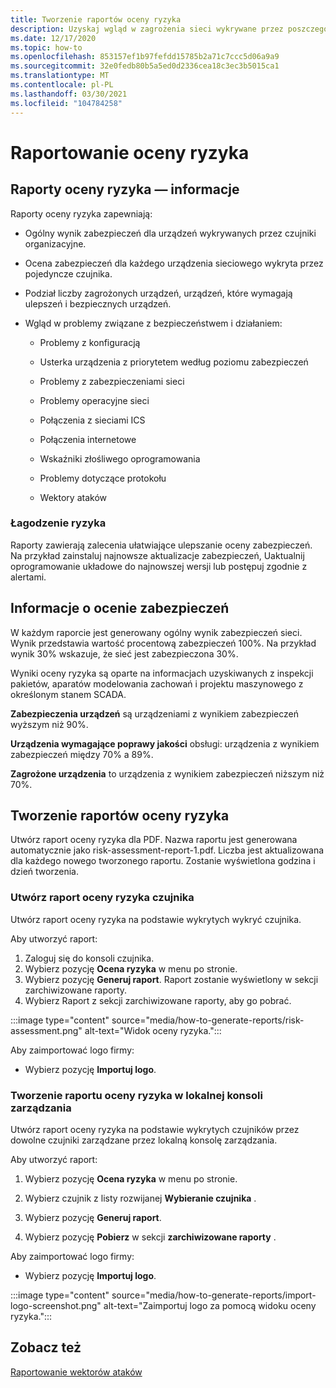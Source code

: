 ```yaml
---
title: Tworzenie raportów oceny ryzyka
description: Uzyskaj wgląd w zagrożenia sieci wykrywane przez poszczególne czujniki lub Zagregowany widok zagrożeń wykrywanych przez wszystkie czujniki.
ms.date: 12/17/2020
ms.topic: how-to
ms.openlocfilehash: 853157ef1b97fefdd15785b2a71c7ccc5d06a9a9
ms.sourcegitcommit: 32e0fedb80b5a5ed0d2336cea18c3ec3b5015ca1
ms.translationtype: MT
ms.contentlocale: pl-PL
ms.lasthandoff: 03/30/2021
ms.locfileid: "104784258"
---
```

# <a name="risk-assessment-reporting"></a>Raportowanie oceny ryzyka

## <a name="about-risk-assessment-reports"></a>Raporty oceny ryzyka — informacje

Raporty oceny ryzyka zapewniają:

- Ogólny wynik zabezpieczeń dla urządzeń wykrywanych przez czujniki organizacyjne.

- Ocena zabezpieczeń dla każdego urządzenia sieciowego wykryta przez pojedyncze czujnika.

- Podział liczby zagrożonych urządzeń, urządzeń, które wymagają ulepszeń i bezpiecznych urządzeń.

-  Wgląd w problemy związane z bezpieczeństwem i działaniem:

    - Problemy z konfiguracją

    - Usterka urządzenia z priorytetem według poziomu zabezpieczeń

    - Problemy z zabezpieczeniami sieci

    - Problemy operacyjne sieci

    - Połączenia z sieciami ICS

    - Połączenia internetowe

    - Wskaźniki złośliwego oprogramowania

    - Problemy dotyczące protokołu

    - Wektory ataków

### <a name="risk-mitigation"></a>Łagodzenie ryzyka

Raporty zawierają zalecenia ułatwiające ulepszanie oceny zabezpieczeń. Na przykład zainstaluj najnowsze aktualizacje zabezpieczeń, Uaktualnij oprogramowanie układowe do najnowszej wersji lub postępuj zgodnie z alertami.

## <a name="about-security-scores"></a>Informacje o ocenie zabezpieczeń

W każdym raporcie jest generowany ogólny wynik zabezpieczeń sieci. Wynik przedstawia wartość procentową zabezpieczeń 100%. Na przykład wynik 30% wskazuje, że sieć jest zabezpieczona 30%.

Wyniki oceny ryzyka są oparte na informacjach uzyskiwanych z inspekcji pakietów, aparatów modelowania zachowań i projektu maszynowego z określonym stanem SCADA.

**Zabezpieczenia urządzeń** są urządzeniami z wynikiem zabezpieczeń wyższym niż 90%.

**Urządzenia wymagające poprawy jakości** obsługi: urządzenia z wynikiem zabezpieczeń między 70% a 89%.

**Zagrożone urządzenia** to urządzenia z wynikiem zabezpieczeń niższym niż 70%.

## <a name="create-risk-assessment-reports"></a>Tworzenie raportów oceny ryzyka

Utwórz raport oceny ryzyka dla PDF. Nazwa raportu jest generowana automatycznie jako risk-assessment-report-1.pdf. Liczba jest aktualizowana dla każdego nowego tworzonego raportu.  Zostanie wyświetlona godzina i dzień tworzenia.

### <a name="create-a-sensor-risk-assessment-report"></a>Utwórz raport oceny ryzyka czujnika

Utwórz raport oceny ryzyka na podstawie wykrytych wykryć czujnika.

Aby utworzyć raport:

1. Zaloguj się do konsoli czujnika.
1. Wybierz pozycję **Ocena ryzyka** w menu po stronie.
1. Wybierz pozycję **Generuj raport**. Raport zostanie wyświetlony w sekcji zarchiwizowane raporty.
1. Wybierz Raport z sekcji zarchiwizowane raporty, aby go pobrać.

:::image type="content" source="media/how-to-generate-reports/risk-assessment.png" alt-text="Widok oceny ryzyka.":::

Aby zaimportować logo firmy:

- Wybierz pozycję **Importuj logo**.

### <a name="create-an-on-premises-management-console-risk-assessment-report"></a>Tworzenie raportu oceny ryzyka w lokalnej konsoli zarządzania

Utwórz raport oceny ryzyka na podstawie wykrytych czujników przez dowolne czujniki zarządzane przez lokalną konsolę zarządzania. 

Aby utworzyć raport:

1. Wybierz pozycję **Ocena ryzyka** w menu po stronie.

2. Wybierz czujnik z listy rozwijanej **Wybieranie czujnika** .

3. Wybierz pozycję **Generuj raport**.

4. Wybierz pozycję **Pobierz** w sekcji **zarchiwizowane raporty** .

Aby zaimportować logo firmy:

- Wybierz pozycję **Importuj logo**.

:::image type="content" source="media/how-to-generate-reports/import-logo-screenshot.png" alt-text="Zaimportuj logo za pomocą widoku oceny ryzyka.":::

## <a name="see-also"></a>Zobacz też

[Raportowanie wektorów ataków](how-to-create-attack-vector-reports.md)


